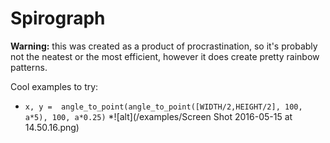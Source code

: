 # Spirograph
**Warning:** this was created as a product of procrastination, so it's probably not the neatest or the most efficient, however it does create pretty rainbow patterns.

Cool examples to try:
* `x, y =  angle_to_point(angle_to_point([WIDTH/2,HEIGHT/2], 100, a*5), 100, a*0.25)`
*![alt](/examples/Screen Shot 2016-05-15 at 14.50.16.png)
